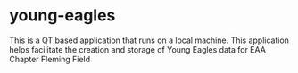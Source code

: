 # young-eagles
This is a QT based application that runs on a local machine. This application helps facilitate the creation and storage of Young Eagles data for EAA Chapter Fleming Field

